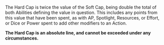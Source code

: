 The Hard Cap is twice the value of the Soft Cap, being double the total of both Abilities defining the value in question. This includes any points from this value that have been spent, as with AP, Spotlight, Resources, or Effort, or Dice or Power spent to add other modifiers to an Action.

**The Hard Cap is an absolute line, and cannot be exceeded under any circumstances.**
